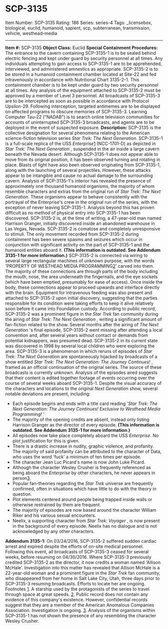 # SCP-3135
Item Number: SCP-3135
Rating: 186
Series: series-4
Tags: _licensebox, biological, euclid, humanoid, sapient, scp, subterranean, transmission, vehicle, westhead-media

---

**Item #:** SCP-3135
**Object Class:** Euclid
**Special Containment Procedures:** The entrance to the cavern containing SCP-3135-1 is to be sealed behind electric fencing and kept under guard by security personnel at all times. Any individuals attempting to gain access to SCP-3135-1 are to be apprehended, interviewed, and administered amnestics as appropriate.
SCP-3135-2 is to be stored in a humanoid containment chamber located at Site-22 and fed intravenously in accordance with Nutritional Chart 3135-2-1. This containment chamber is to be kept under guard by two security personnel at all times. Any analysis of the equipment attached to SCP-3135-2 must be approved by a member of Level 3 personnel.
All broadcasts of SCP-3135-3 are to be intercepted as soon as possible in accordance with Protocol Upsilon-29. Following interception, targeted antimemes are to be displayed on affected programs to obscure memories of SCP-3135-3. Learning Computer Tau-22 ("NADAB") is to search online television communities for accounts of uninterrupted SCP-3135-3 broadcasts, and agents are to be deployed in the event of suspected exposure.
**Description:** SCP-3135 is the collective designation for several phenomena relating to the American science-fiction television series _Star Trek: The Next Generation_.
SCP-3135-1 is a full-scale replica of the USS _Enterprise_[1](javascript:;) (NCC-1701-D) as depicted in _Star Trek: The Next Generation_ , suspended in the air inside a large cavern beneath the Nevada desert. Although SCP-3135-1 does not appear able to move from its original position, it has been observed turning and rotating in place. Blasts of light have also been observed originating from SCP-3135-1, along with the launching of several projectiles. However, these attacks appear to be intangible and cause no actual damage to the surrounding cavern.
Analysis of SCP-3135-1's interior has revealed the presence of approximately one thousand humanoid organisms, the majority of whom resemble characters and extras from the original run of _Star Trek: The Next Generation_. These organisms appear to behave consistently with the portrayal of the Enterprise's crew in the original run of the series, with the exception of never leaving SCP-3135-1. Analysis beyond this has proven difficult as no method of physical entry into SCP-3135-1 has been discovered.
SCP-3135-2 is, at the time of writing, a 47-year-old man named Harrison Granger, initially discovered inside an abandoned warehouse in Las Vegas, Nevada. SCP-3135-2 is comatose and completely unresponsive to stimuli. The only movement recorded from SCP-3135-2 during containment has been severe spasms and seizures which occur in conjunction with significant activity on the part of SCP-3135-1 and the humanoid entities aboard it. **(This information is outdated. See Addendum 3135-1 for more information.)**
SCP-3135-2 is connected via wiring to several large rectangular machines of unknown purpose, with the words 'PROPERTY OF WESTHEAD MEDIA PROGRAMMING[2](javascript:;)' carved into them. The majority of these connections are through parts of the body including the mouth, nose, the area underneath the fingernails, and the eye sockets (which have been emptied, presumably for ease of access). Once inside the body, these connections appear to proceed upwards and interface directly with the brain. Equipment for intravenous feeding was also present and attached to SCP-3135-2 upon initial discovery, suggesting that the parties responsible for its condition were taking efforts to keep it alive relatively soon before it came into Foundation custody.
According to public record, SCP-3135-2 was a prominent figure in the _Star Trek_ fan community during the airing of _Star Trek: The Next Generation_ , writing a significant amount of fan-fiction related to the show. Several months after the airing of _The Next Generation_ 's final episode, SCP-3135-2 went missing after attending a local convention and, after several years without contact or demands from potential kidnappers, was presumed dead. SCP-3135-2 in its current state was discovered in 1998 by several local children who were exploring the area.
SCP-3135-3 is a phenomenon in which reruns of episodes of _Star Trek: The Next Generation_ are spontaneously hijacked by broadcasts of a show entitled _Star Trek: The Next Generation: The Journey Continues!_ , framed as an official continuation of the original series. The source of these broadcasts is currently unknown.
Analysis of the episodes aired suggests that their content is edited together footage of events occurring over the course of several weeks aboard SCP-3135-1. Despite the visual accuracy of the characters and locations to the original _Next Generation_ show, several notable deviations are present, including:
  * Each episode begins and ends with a title card reading '_Star Trek: The Next Generation: The Journey Continues! Exclusive to Westhead Media Programming!_ '
  * The majority of the opening credits are absent, instead only listing Harrison Granger as the director of every episode. **(This information is outdated. See Addendum 3135-1 for more information.)**
  * All episodes now take place completely aboard the USS _Enterprise_. No plot justification for this is given.
  * There is a drastic increase in nudity, graphic violence, and profanity. The majority of said profanity can be attributed to the character of Data, who uses the word 'fuck' a minimum of ten times per episode.
  * The character Jean Luc Picard's name is now John Luke Picard.
  * Although the character Wesley Crusher is frequently referenced as being aboard the _Enterprise_ by other characters, he never appears in person[3](javascript:;).
  * Popular fan-theories regarding the _Star Trek_ universe are frequently confirmed, often in situations which have little to do with the theory in question.
  * Plot elements centered around people being trapped inside walls or otherwise restrained by them are frequent.
  * The majority of episodes are now based around the character William Riker and his various sexual encounters.
  * Neelix, a supporting character from _Star Trek: Voyager_ , is now present in the background of every episode. Neelix has no dialogue and is not acknowledged by any other characters.

**Addendum 3135-1:** On 03/24/2016, SCP-3135-2 suffered sudden cardiac arrest and expired despite the efforts of on-site medical personnel. Following this event, all broadcasts of SCP-3135-3 ceased for several weeks, before resuming on 04/30/2016. Where SCP-3135-3 previously credited SCP-3135-2 as the director, it now credits a woman named 'Allison McHale'.
Investigation into this matter has revealed that Allison McHale is a 22-year-old woman and a prominent figure in the _Star Trek_ fan community, who disappeared from her home in Salt Lake City, Utah, three days prior to SCP-3135-3 resuming broadcasts. Efforts to locate her are ongoing.
Footnotes
[1](javascript:;). A starship used by the protagonists of the series to travel through space at great speeds.
[2](javascript:;). Public record does not contain any evidence of this company's existence. However, confidential records suggest that they are a member of the American Anomalous Companies Association. Investigation is ongoing.
[3](javascript:;). Analysis of the organisms within SCP-3135-1 has not shown the presence of any resembling the character Wesley Crusher.